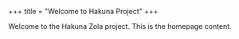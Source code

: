 +++
title = "Welcome to Hakuna Project"
+++

Welcome to the Hakuna Zola project. This is the homepage content.
